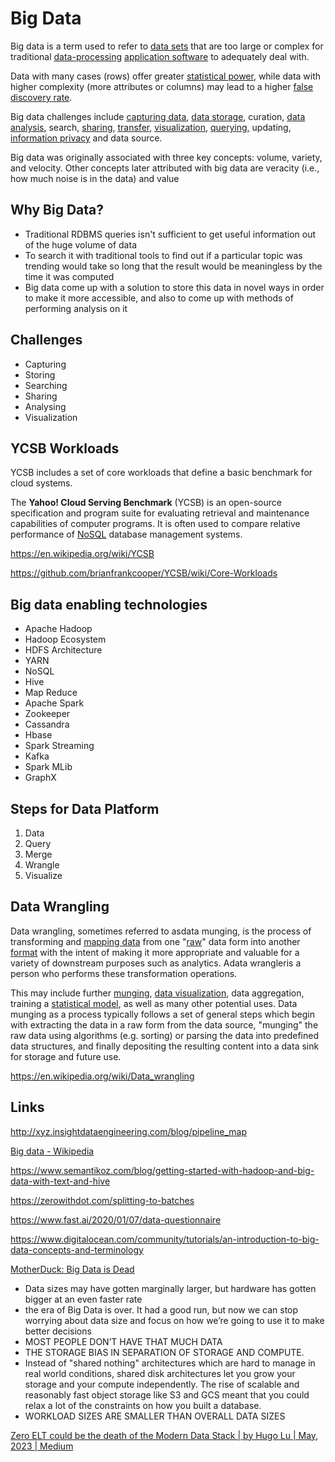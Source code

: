 # Big Data

Big data is a term used to refer to [data sets](https://en.wikipedia.org/wiki/Data_set) that are too large or complex for traditional [data-processing](https://en.wikipedia.org/wiki/Data_processing) [application software](https://en.wikipedia.org/wiki/Application_software) to adequately deal with.

Data with many cases (rows) offer greater [statistical power](https://en.wikipedia.org/wiki/Statistical_power), while data with higher complexity (more attributes or columns) may lead to a higher [false discovery rate](https://en.wikipedia.org/wiki/False_discovery_rate).

Big data challenges include [capturing data](https://en.wikipedia.org/wiki/Automatic_identification_and_data_capture), [data storage](https://en.wikipedia.org/wiki/Computer_data_storage), curation, [data analysis](https://en.wikipedia.org/wiki/Data_analysis), search, [sharing](https://en.wikipedia.org/wiki/Data_sharing), [transfer](https://en.wikipedia.org/wiki/Data_transmission), [visualization](https://en.wikipedia.org/wiki/Data_visualization), [querying,](https://en.wikipedia.org/wiki/Query_language) updating, [information privacy](https://en.wikipedia.org/wiki/Information_privacy) and data source.

Big data was originally associated with three key concepts: volume, variety, and velocity. Other concepts later attributed with big data are veracity (i.e., how much noise is in the data) and value

## Why Big Data?

- Traditional RDBMS queries isn't sufficient to get useful information out of the huge volume of data
- To search it with traditional tools to find out if a particular topic was trending would take so long that the result would be meaningless by the time it was computed
- Big data come up with a solution to store this data in novel ways in order to make it more accessible, and also to come up with methods of performing analysis on it

## Challenges

- Capturing
- Storing
- Searching
- Sharing
- Analysing
- Visualization

## YCSB Workloads

YCSB includes a set of core workloads that define a basic benchmark for cloud systems.

The **Yahoo! Cloud Serving Benchmark** (YCSB) is an open-source specification and program suite for evaluating retrieval and maintenance capabilities of computer programs. It is often used to compare relative performance of [NoSQL](https://en.wikipedia.org/wiki/NoSQL) database management systems.

<https://en.wikipedia.org/wiki/YCSB>

<https://github.com/brianfrankcooper/YCSB/wiki/Core-Workloads>

## Big data enabling technologies

- Apache Hadoop
- Hadoop Ecosystem
- HDFS Architecture
- YARN
- NoSQL
- Hive
- Map Reduce
- Apache Spark
- Zookeeper
- Cassandra
- Hbase
- Spark Streaming
- Kafka
- Spark MLib
- GraphX

## Steps for Data Platform

1. Data
2. Query
3. Merge
4. Wrangle
5. Visualize

## Data Wrangling

Data wrangling, sometimes referred to asdata munging, is the process of transforming and [mapping data](https://en.wikipedia.org/wiki/Data_mapping) from one "[raw](https://en.wikipedia.org/wiki/Raw_data)" data form into another [format](https://en.wikipedia.org/wiki/Content_format) with the intent of making it more appropriate and valuable for a variety of downstream purposes such as analytics. Adata wrangleris a person who performs these transformation operations.

This may include further [munging](https://en.wikipedia.org/wiki/Mung_(computer_term)), [data visualization](https://en.wikipedia.org/wiki/Data_visualization), data aggregation, training a [statistical model](https://en.wikipedia.org/wiki/Statistical_model), as well as many other potential uses. Data munging as a process typically follows a set of general steps which begin with extracting the data in a raw form from the data source, "munging" the raw data using algorithms (e.g. sorting) or parsing the data into predefined data structures, and finally depositing the resulting content into a data sink for storage and future use.

<https://en.wikipedia.org/wiki/Data_wrangling>

## Links

<http://xyz.insightdataengineering.com/blog/pipeline_map>

[Big data - Wikipedia](https://en.wikipedia.org/wiki/Big_data)

<https://www.semantikoz.com/blog/getting-started-with-hadoop-and-big-data-with-text-and-hive>

<https://zerowithdot.com/splitting-to-batches>

<https://www.fast.ai/2020/01/07/data-questionnaire>

<https://www.digitalocean.com/community/tutorials/an-introduction-to-big-data-concepts-and-terminology>

[MotherDuck: Big Data is Dead](https://motherduck.com/blog/big-data-is-dead/)

- Data sizes may have gotten marginally larger, but hardware has gotten bigger at an even faster rate
- the era of Big Data is over. It had a good run, but now we can stop worrying about data size and focus on how we’re going to use it to make better decisions
- MOST PEOPLE DON’T HAVE THAT MUCH DATA
- THE STORAGE BIAS IN SEPARATION OF STORAGE AND COMPUTE.
- Instead of "shared nothing" architectures which are hard to manage in real world conditions, shared disk architectures let you grow your storage and your compute independently. The rise of scalable and reasonably fast object storage like S3 and GCS meant that you could relax a lot of the constraints on how you built a database.
- WORKLOAD SIZES ARE SMALLER THAN OVERALL DATA SIZES

[Zero ELT could be the death of the Modern Data Stack | by Hugo Lu | May, 2023 | Medium](https://medium.com/@hugolu87/zero-elt-could-be-the-death-of-the-modern-data-stack-cfdd56c9246d)
